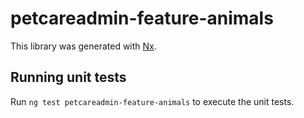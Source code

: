 # petcareadmin-feature-animals

This library was generated with [Nx](https://nx.dev).

## Running unit tests

Run `ng test petcareadmin-feature-animals` to execute the unit tests.
